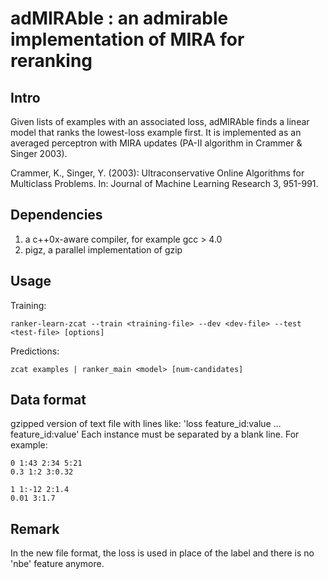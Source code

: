 adMIRAble : an admirable implementation of MIRA for reranking
=============================================================

Intro
-----

Given lists of examples with an associated loss, adMIRAble finds a linear model
that ranks the lowest-loss example first.  It is implemented as an averaged
perceptron with MIRA updates (PA-II algorithm in Crammer & Singer 2003).

Crammer, K., Singer, Y. (2003): Ultraconservative Online Algorithms for
Multiclass Problems. In: Journal of Machine Learning Research 3, 951-991.

Dependencies
------------

1. a c++0x-aware compiler, for example gcc > 4.0
2. pigz, a parallel implementation of gzip

Usage
-----

Training:

    ranker-learn-zcat --train <training-file> --dev <dev-file> --test <test-file> [options]

Predictions:

    zcat examples | ranker_main <model> [num-candidates]

Data format
-----------

gzipped version of text file with lines like: 'loss feature_id:value ...
feature_id:value' Each instance must be separated by a blank line. For
example:

    0 1:43 2:34 5:21
    0.3 1:2 3:0.32

    1 1:-12 2:1.4
    0.01 3:1.7
    

Remark
------

In the new file format, the loss is used in place of the label and there is
no 'nbe' feature anymore.
